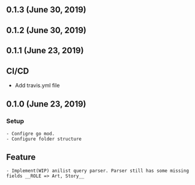 ## 0.1.3 (June 30, 2019)


## 0.1.2 (June 30, 2019)


## 0.1.1 (June 23, 2019)
## CI/CD
- Add travis.yml file
## 0.1.0 (June 23, 2019)
### Setup
    - Configre go mod.
    - Configure folder structure
## Feature
    - Implement(WIP) anilist query parser. Parser still has some missing fields __ROLE => Art, Story__


